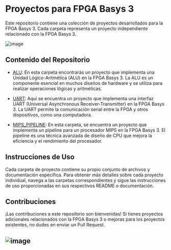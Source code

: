 # Proyectos para FPGA Basys 3

Este repositorio contiene una colección de proyectos desarrollados para la FPGA Basys 3. Cada carpeta representa un proyecto independiente relacionado con la FPGA Basys 3.

![image](https://github.com/generobruno/Basys3_Proyects/assets/36767810/42588ae5-0180-4e50-a661-6945f7632fa4)

## Contenido del Repositorio

- [ALU](./ALU): En esta carpeta encontrarás un proyecto que implementa una Unidad Lógico-Aritmética (ALU) en la FPGA Basys 3. La ALU es un componente esencial en muchos diseños de hardware y se utiliza para realizar operaciones lógicas y aritméticas.

- [UART](./UART): Aquí se encuentra un proyecto que implementa una interfaz UART (Universal Asynchronous Receiver-Transmitter) en la FPGA Basys 3. La UART permite la comunicación serial entre la FPGA y otros dispositivos, como una computadora.

- [MIPS_PIPELINE](./PIPELINE): En esta carpeta, se encuentra un proyecto que implementa un pipeline para un procesador MIPS en la FPGA Basys 3. El pipeline es una técnica avanzada de diseño de CPU que mejora la eficiencia y el rendimiento del procesador.

## Instrucciones de Uso

Cada carpeta de proyecto contiene su propio conjunto de archivos y documentación específica. Para obtener más detalles sobre cada proyecto individual, navega a las carpetas correspondientes y sigue las instrucciones de uso proporcionadas en sus respectivos README o documentación.

## Contribuciones

¡Las contribuciones a este repositorio son bienvenidas! Si tienes proyectos adicionales relacionados con la FPGA Basys 3 o mejoras para los proyectos existentes, no dudes en enviar un Pull Request.

![image](https://github.com/generobruno/Basys3_Proyects/assets/36767810/91d14966-ea6a-4ac3-98f4-fc9bb962f13c)
---


